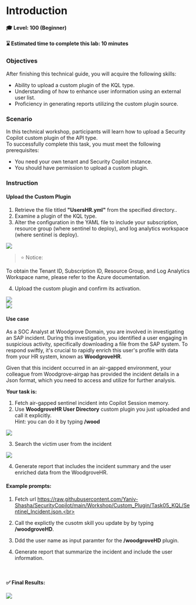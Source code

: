 # Introduction 

#### 🎓 Level: 100 (Beginner)
#### ⌛ Estimated time to complete this lab: 10 minutes

### Objectives

After finishing this technical guide, you will acquire the following skills:<br>

* Ability to upload a custom plugin of the KQL type.<br>
* Understanding of how to enhance user information using an external user list.<br>
* Proficiency in generating reports utilizing the custom plugin source.<br>

### Scenario
In this technical workshop, participants will learn how to upload a Security Copilot custom plugin of the API type.<br> 
To successfully complete this task, you must meet the following prerequisites:<br>

* You need your own tenant and Security Copilot instance.<br>
* You should have permission to upload a custom plugin.<br>



###  Instruction
    

#### Upload the Custom Plugin 


1. Retrieve the file titled **"UsersHR.yml"** from the specified directory..<br>
2. Examine a plugin of the KQL type.<br>
3. Alter the configuration in the YAML file to include your subscription, resource group (where sentinel to deploy), and log analytics workspace (where sentinel is deploy).<br>

<img src="./images/update_config.jpg"/>

<br>

> ⭐ Notice: <br>

To obtain the Tenant ID, Subscription ID, Resource Group, and Log Analytics Workspace name, please refer to the Azure documentation. <br>

4. Upload the custom plugin and confirm its activation.<br>


<img src="./images/upload_plugin.jpg"/>

<br>
<img src="./images/upload_plugin_wood.jpg"/>


####  Use case


As a SOC Analyst at Woodgrove Domain, you are involved in investigating an SAP incident. During this investigation, you identified a user engaging in suspicious activity, specifically downloading a file from the SAP system. To respond swiftly, it's crucial to rapidly enrich this user's profile with data from your HR system, known as **WoodgroveHR**.<br> 

Given that this incident occurred in an air-gapped environment, your colleague from Woodgrove-airgap has provided the incident details in a Json format, which you need to access and utilize for further analysis.<br> 


**Your task is:**<br>

1. Fetch air-gapped sentinel incident into Copilot Session memory. 
2. Use  **WoodgroveHR User Directory** custom plugin you just uploaded and call it explicitly. <br> 
  Hint: you can do it by typing  **/wood** <br> 

<img src="./images/call_plugin.jpg"/>

3. Search the victim user from the incident <br> 

<img src="./images/add_paramter.jpg"/>

4. Generate report that includes the incident summary and the user enriched data from the WoodgroveHR.<br> 


####   Example prompts:

1. Fetch url https://raw.githubusercontent.com/Yaniv-Shasha/SecurityCopilot/main/Workshop/Custom_Plugin/Task05_KQL/Sentinel_Incident.json.<br> 

2. Call the explictly the cusotm skill you update by by typing **/woodgroveHD**.<br> 

3. Ddd the user name as input paramter for the **/woodgroveHD** plugin.<br> 

4. Generate report that summarize the incident and include the user information.

<br> 


####  ✅  Final Results:
<img src="./images/final_results.jpg"/>

